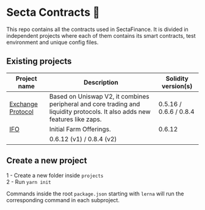 # Secta Contracts 🥞

This repo contains all the contracts used in SectaFinance. It is divided in independent projects where each of them contains its smart contracts, test environment and unique config files.

## Existing projects

| Project name                                                          | Description                                                                                                                | Solidity version(s)      |
| --------------------------------------------------------------------- | -------------------------------------------------------------------------------------------------------------------------- | ------------------------ |
| [Exchange Protocol](./projects/exchange-protocol)                     | Based on Uniswap V2, it combines peripheral and core trading and liquidity protocols. It also adds new features like zaps. | 0.5.16 / 0.6.6 / 0.8.4   |
| [IFO](./projects/ifo)                                                 | Initial Farm Offerings.                                                                                                    | 0.6.12                   |
                                                                                | 0.6.12 (v1) / 0.8.4 (v2) |

## Create a new project

1 - Create a new folder inside `projects` <br/>
2 - Run `yarn init`

Commands inside the root `package.json` starting with `lerna` will run the corresponding command in each subproject.
